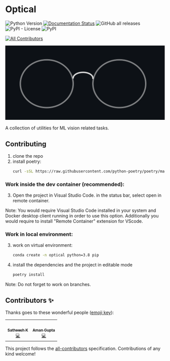 # Optical
![Python Version](https://img.shields.io/pypi/pyversions/optical)
[![Documentation Status](https://readthedocs.org/projects/optical/badge/?version=latest)](https://optical.readthedocs.io/en/latest/?badge=latest)
![GitHub all releases](https://img.shields.io/github/downloads/hashtagml/optical/total)
![PyPI - License](https://img.shields.io/pypi/l/optical)
![PyPI](https://img.shields.io/pypi/v/optical?color=darkgreen)
<!-- ALL-CONTRIBUTORS-BADGE:START - Do not remove or modify this section -->
[![All Contributors](https://img.shields.io/badge/all_contributors-2-orange.svg?style=flat-square)](#contributors-)
<!-- ALL-CONTRIBUTORS-BADGE:END -->

<p align="center"><img align="centre" src="assets/optical_b.png" alt="logo" width = "650"></p>

A collection of utilities for ML vision related tasks.

## Contributing

1. clone the repo
2. install poetry:
    ```sh
    curl -sSL https://raw.githubusercontent.com/python-poetry/poetry/master/get-poetry.py | python -
    ```

### Work inside the dev container (recommended):
3. Open the project in Visual Studio Code. in the status bar, select open in remote container.

Note: You would require Visual Studio Code installed in your system and Docker desktop client running in order to use this option. Additionally you would require to install "Remote Container" extension for VScode.

### Work in local environment:

3. work on virtual environment:
   ```sh
   conda create -n optical python=3.8 pip
   ```

4. install the dependencies and the project in editable mode
   ```sh
   poetry install
   ```

Note: Do not forget to work on branches.

## Contributors ✨

Thanks goes to these wonderful people ([emoji key](https://allcontributors.org/docs/en/emoji-key)):

<!-- ALL-CONTRIBUTORS-LIST:START - Do not remove or modify this section -->
<!-- prettier-ignore-start -->
<!-- markdownlint-disable -->
<table>
  <tr>
    <td align="center"><a href="https://www.linkedin.com/in/satheesh-katipomu/"><img src="https://avatars.githubusercontent.com/u/44122848?v=4?s=100" width="100px;" alt=""/><br /><sub><b>Satheesh K</b></sub></a><br /><a href="https://github.com/hashtagml/optical/commits?author=satheeshkatipomu" title="Code">💻</a></td>
    <td align="center"><a href="https://github.com/aman0044"><img src="https://avatars.githubusercontent.com/u/8287484?v=4?s=100" width="100px;" alt=""/><br /><sub><b>Aman Gupta</b></sub></a><br /><a href="https://github.com/hashtagml/optical/commits?author=aman0044" title="Code">💻</a></td>
  </tr>
</table>

<!-- markdownlint-restore -->
<!-- prettier-ignore-end -->

<!-- ALL-CONTRIBUTORS-LIST:END -->

This project follows the [all-contributors](https://github.com/all-contributors/all-contributors) specification. Contributions of any kind welcome!
